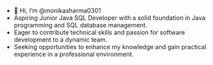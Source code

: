 - 👋 Hi, I’m @monikasharma0301
- Aspiring Junior Java SQL Developer with a solid foundation in Java programming and SQL database management.
- Eager to contribute technical skills and passion for software development to a dynamic team.
- Seeking opportunities to enhance my knowledge and gain practical experience in a professional environment. 

<!---
monikasharma0301/monikasharma0301 is a ✨ special ✨ repository because its `README.md` (this file) appears on your GitHub profile.
You can click the Preview link to take a look at your changes.
--->
